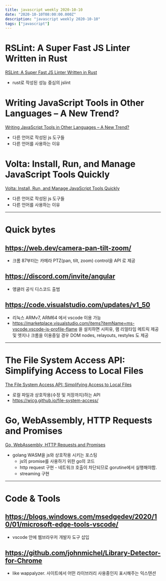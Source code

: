 ```yaml
---
title: javascript weekly 2020-10-10
date: "2020-10-10T08:00:00.000Z"
description: "javascript weekly 2020-10-10"
tags: ["javascript"]
---
```


# RSLint: A Super Fast JS Linter Written in Rust
<a href="https://github.com/RDambrosio016/RSLint" target="_blank">RSLint: A Super Fast JS Linter Written in Rust</a>
- rust로 작성된 성능 중심의 jslint

# Writing JavaScript Tools in Other Languages – A New Trend?
<a href="https://2ality.com/2020/10/js-plus-other-languages.html" target="_blank">Writing JavaScript Tools in Other Languages – A New Trend?</a>
- 다른 언어로 작성된 js 도구들
- 다른 언어를 사용하는 이유

# Volta: Install, Run, and Manage JavaScript Tools Quickly
<a href="https://github.com/volta-cli/volta" target="_blank">Volta: Install, Run, and Manage JavaScript Tools Quickly</a>
- 다른 언어로 작성된 js 도구들
- 다른 언어를 사용하는 이유

<hr>

# Quick bytes

## https://web.dev/camera-pan-tilt-zoom/
- 크롬 87부터는 카메라 PTZ(pan, tilt, zoom) control을 API 로 제공

## https://discord.com/invite/angular
- 앵귤러 공식 디스코드 출범

## https://code.visualstudio.com/updates/v1_50
- 리눅스 ARMv7, ARM64 에서 vscode 이용 가능
- https://marketplace.visualstudio.com/items?itemName=ms-vscode.vscode-js-profile-flame 을 설치하면 시피유, 램 리얼타임 메트릭 제공 및 엣지나 크롬을 이용중일 경우 DOM nodes, relayouts, restyles 도 제공
<hr>

# The File System Access API: Simplifying Access to Local Files
<a href="https://web.dev/file-system-access/" target="_blank">The File System Access API: Simplifying Access to Local Files</a>
- 로컬 파일과 상호작용(수정 및 저장까지)하는 API
- https://wicg.github.io/file-system-access/

# Go, WebAssembly, HTTP Requests and Promises
<a href="https://withblue.ink/2020/10/03/go-webassembly-http-requests-and-promises.html" target="_blank">Go, WebAssembly, HTTP Requests and Promises</a>
- golang WASM을 js와 상호작용 시키는 포스팅
	- js의 promise를 사용하기 위한 go의 코드
	- http request 구현 - 네트워크 호출이 차단되므로 gorutine에서 실행해야함.
	- streaming 구현

<hr>

# Code & Tools

## https://blogs.windows.com/msedgedev/2020/10/01/microsoft-edge-tools-vscode/
- vscode 안에 웹브라우저 개발자 도구 삽입

## https://github.com/johnmichel/Library-Detector-for-Chrome
- like wappalyzer. 사이트에서 어떤 라이브러리 사용중인지 표시해주는 익스텐션